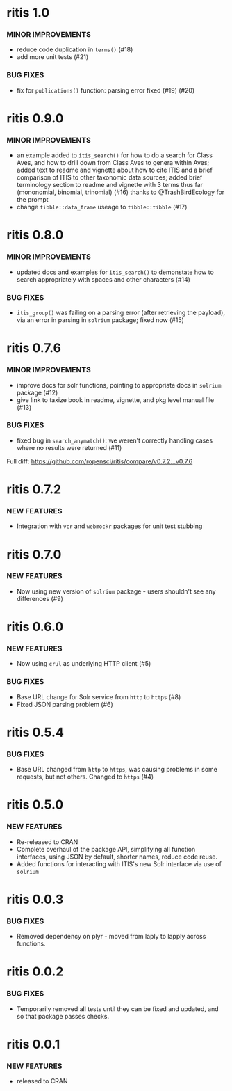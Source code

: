 ritis 1.0
=========

### MINOR IMPROVEMENTS

* reduce code duplication in `terms()` (#18)
* add more unit tests (#21)

### BUG FIXES

* fix for `publications()` function: parsing error fixed (#19) (#20)


ritis 0.9.0
===========

### MINOR IMPROVEMENTS

* an example added to `itis_search()` for how to do a search for Class Aves, and how to drill down from Class Aves to genera within Aves; added text to readme and vignette about how to cite ITIS and a brief comparison of ITIS to other taxonomic data sources; added brief terminology section to readme and vignette with 3 terms thus far (mononomial, binomial, trinomial) (#16) thanks to @TrashBirdEcology for the prompt
* change `tibble::data_frame` useage to `tibble::tibble` (#17)


ritis 0.8.0
===========

### MINOR IMPROVEMENTS

* updated docs and examples for `itis_search()` to demonstate how to search appropriately with spaces and other characters  (#14)

### BUG FIXES

* `itis_group()` was failing on a parsing error (after retrieving the payload), via an error in parsing in `solrium` package; fixed now (#15)


ritis 0.7.6
===========

### MINOR IMPROVEMENTS

* improve docs for solr functions, pointing to appropriate docs in `solrium` package (#12)
* give link to taxize book in readme, vignette, and pkg level manual file (#13)

### BUG FIXES

* fixed bug in `search_anymatch()`: we weren't correctly handling cases where no results were returned (#11)

Full diff: https://github.com/ropensci/ritis/compare/v0.7.2...v0.7.6


ritis 0.7.2
===========

### NEW FEATURES

* Integration with `vcr` and `webmockr` packages for unit test stubbing


ritis 0.7.0
===========

### NEW FEATURES

* Now using new version of `solrium` package - users shouldn't
see any differences (#9)


ritis 0.6.0
===========

### NEW FEATURES

* Now using `crul` as underlying HTTP client (#5)

### BUG FIXES

* Base URL change for Solr service from `http` to `https` (#8)
* Fixed JSON parsing problem (#6)


ritis 0.5.4
===========

### BUG FIXES

* Base URL changed from `http` to `https`, was causing problems in some
requests, but not others. Changed to `https` (#4)


ritis 0.5.0
===========

### NEW FEATURES

* Re-released to CRAN
* Complete overhaul of the package API, simplifying all function
interfaces, using JSON by default, shorter names, reduce code reuse.
* Added functions for interacting with ITIS's new Solr
interface via use of `solrium`


ritis 0.0.3
===========

### BUG FIXES

* Removed dependency on plyr - moved from laply to lapply across functions.


ritis 0.0.2
===========

### BUG FIXES

* Temporarily removed all tests until they can be fixed and updated, and so that package passes checks.


ritis 0.0.1
===========

### NEW FEATURES

* released to CRAN
